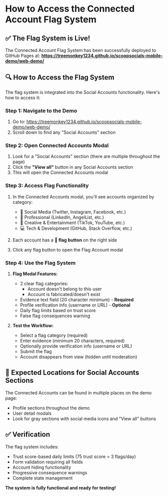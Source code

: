 # How to Access the Connected Account Flag System

## ✅ The Flag System is Live!

The Connected Account Flag System has been successfully deployed to GitHub Pages at:
**https://treemonkey1234.github.io/scoopsocials-mobile-demo/web-demo/**

## 🔍 How to Access the Flag System

The flag system is integrated into the Social Accounts functionality. Here's how to access it:

### Step 1: Navigate to the Demo
1. Go to: https://treemonkey1234.github.io/scoopsocials-mobile-demo/web-demo/
2. Scroll down to find any "Social Accounts" section

### Step 2: Open Connected Accounts Modal
1. Look for a "Social Accounts" section (there are multiple throughout the page)
2. Click the **"View all"** button in any Social Accounts section
3. This will open the Connected Accounts modal

### Step 3: Access Flag Functionality
1. In the Connected Accounts modal, you'll see accounts organized by category:
   - 📱 Social Media (Twitter, Instagram, Facebook, etc.)
   - 💼 Professional (LinkedIn, AngelList, etc.) 
   - 🎨 Creative & Entertainment (TikTok, YouTube, etc.)
   - 💻 Tech & Development (GitHub, Stack Overflow, etc.)

2. Each account has a **🚩 flag button** on the right side
3. Click any flag button to open the Flag Account modal

### Step 4: Use the Flag System
1. **Flag Modal Features:**
   - 2 clear flag categories:
     * Account doesn't belong to this user
     * Account is fabricated/doesn't exist
   - Evidence text field (20 character minimum) - **Required**
   - Profile verification info (username or URL) - **Optional**
   - Daily flag limits based on trust score
   - False flag consequences warning

2. **Test the Workflow:**
   - Select a flag category (required)
   - Enter evidence (minimum 20 characters, required)
   - Optionally provide verification info (username or URL)
   - Submit the flag
   - Account disappears from view (hidden until moderation)

## 🎯 Expected Locations for Social Accounts Sections

The Connected Accounts can be found in multiple places on the demo page:
- Profile sections throughout the demo
- User detail modals
- Look for gray sections with social media icons and "View all" buttons

## ✅ Verification

The flag system includes:
- Trust score-based daily limits (75 trust score = 3 flags/day)
- Form validation requiring all fields
- Account hiding functionality
- Progressive consequence warnings
- Complete state management

**The system is fully functional and ready for testing!**